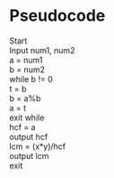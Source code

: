 # Pseudocode
Start<br>
Input num1, num2<br>
a = num1<br>
b = num2<br>
while b != 0<br>
	t = b<br>
	b = a%b<br>
	a = t<br>
exit while<br>
hcf = a<br>
output hcf<br>
lcm = (x*y)/hcf<br>
output lcm<br>
exit<br>
